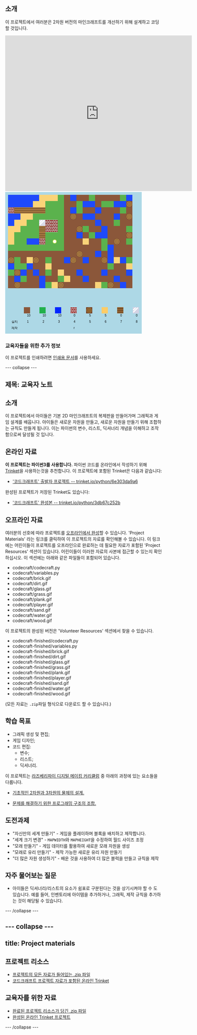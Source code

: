## 소개

이 프로젝트에서 여러분은 2차원 버전의 마인크래프트를 개선하기 위해 설계하고 코딩할 것입니다.

<div class="trinket">
  <iframe src="https://trinket.io/embed/python/3db67c252b?outputOnly=true&start=result" width="600" height="500" frameborder="0" marginwidth="0" marginheight="0" allowfullscreen>
  </iframe>
  <img src="images/craft-finished.png">
</div>

### 교육자들을 위한 추가 정보

이 프로젝트를 인쇄하려면 [인쇄용 문서](https://projects.raspberrypi.org/ko-KR/projects/codecraft/print)를 사용하세요.

--- collapse ---

## 제목: 교육자 노트

## 소개

이 프로젝트에서 아이들은 기본 2D 마인크래프트의 복제판을 만들어가며 그래픽과 게임 설계를 배웁니다. 아이들은 새로운 자원을 만들고, 새로운 자원을 만들기 위해 조합하는 규칙도 만들게 됩니다. 이는 파이썬의 변수, 리스트, 딕셔너리 개념을 이해하고 조작함으로써 달성될 것 입니다.

## 온라인 자료

**이 프로젝트는 파이썬3를 사용합니다.** 파이썬 코드를 온라인에서 작성하기 위해 [Trinket](https://trinket.io/)을 사용하는것을 추천합니다. 이 프로젝트에 포함된 Trinket은 다음과 같습니다:

+ ['코드크래프트' 출발자 프로젝트 -- trinket.io/python/6e303da9a6](https://trinket.io/python/6e303da9a6)

완성된 프로젝트가 저장된 Trinket도 있습니다:

+ ['코드크래프트' 완성본 -- trinket.io/python/3db67c252b](https://trinket.io/python/3db67c252b)

## 오프라인 자료

여러분의 선호에 따라 프로젝트를 [오프라인에서 완성](https://www.codeclubprojects.org/en-GB/resources/python-working-offline/)할 수 있습니다. 'Project Materials' 라는 링크를 클릭하여 이 프로젝트의 자료를 확인해볼 수 있습니다. 이 링크에는 어린이들이 프로젝트를 오프라인으로 완료하는 데 필요한 자료가 포함된 'Project Resources' 섹션이 있습니다. 어린이들이 이러한 자료의 사본에 접근할 수 있는지 확인하십시오. 이 섹션에는 아래와 같은 파일들이 포함되어 있습니다.

+ codecraft/codecraft.py
+ codecraft/variables.py
+ codecraft/brick.gif
+ codecraft/dirt.gif
+ codecraft/glass.gif
+ codecraft/grass.gif
+ codecraft/plank.gif
+ codecraft/player.gif
+ codecraft/sand.gif
+ codecraft/water.gif
+ codecraft/wood.gif

이 프로젝트의 완성된 버전은 'Volunteer Resources' 섹션에서 찾을 수 있습니다.

+ codecraft-finished/codecraft.py
+ codecraft-finished/variables.py
+ codecraft-finished/brick.gif
+ codecraft-finished/dirt.gif
+ codecraft-finished/glass.gif
+ codecraft-finished/grass.gif
+ codecraft-finished/plank.gif
+ codecraft-finished/player.gif
+ codecraft-finished/sand.gif
+ codecraft-finished/water.gif
+ codecraft-finished/wood.gif

(모든 자료는 `.zip`파일 형식으로 다운로드 할 수 있습니다.)

## 학습 목표

+ 그래픽 생성 및 편집;
+ 게임 디자인;
+ 코드 편집: 
    + 변수;
    + 리스트;
    + 딕셔너리.

이 프로젝트는 [라즈베리파이 디지털 메이킹 커리큘럼](http://rpf.io/curriculum) 중 아래의 과정에 있는 요소들을 다룹니다.

+ [기초적인 2차원과 3차원의 물체의 설계.](https://www.raspberrypi.org/curriculum/design/creator)

+ [문제를 해결하기 위한 프로그래밍 구조의 조합.](https://www.raspberrypi.org/curriculum/programming/builder)

## 도전과제

+ "자신만의 세계 만들기" - 게임을 플레이하며 블록을 배치하고 제작합니다.
+ "세계 크기 변경" - `MAPWIDTH`와 `MAPHEIGHT`을 수정하여 월드 사이즈 조정
+ "모래 만들기" - 게임 데이터를 활용하여 새로운 모래 자원을 생성
+ "모래로 유리 만들기" - 제작 가능한 새로운 유리 자원 만들기
+ "더 많은 자원 생성하기" - 배운 것을 사용하여 더 많은 블럭을 만들고 규칙을 제작

## 자주 물어보는 질문

+ 아이들은 딕셔너리/리스트의 요소가 쉼표로 구분된다는 것을 상기시켜야 할 수 도 있습니다. 예를 들어, 인벤토리에 아이템을 추가하거나, 그래픽, 제작 규칙을 추가하는 것이 해당될 수 있습니다.

--- /collapse ---

--- collapse ---
---
title: Project materials
---

## 프로젝트 리소스

+ [프로젝트의 모든 자료가 들어있는 .zip 파일](resources/codecraft-resources.zip)
+ [코드크래프트 프로젝트 자료가 포함된 온라인 Trinket](https://trinket.io/python/6e303da9a6)

## 교육자를 위한 자료

+ [완료된 프로젝트 리소스가 담긴 .zip 파일](solutions/codecraft-solution.zip)
+ [완성된 온라인 Trinket 프로젝트](https://trinket.io/python/3db67c252b)

--- /collapse ---